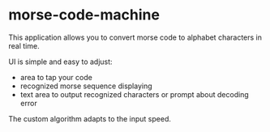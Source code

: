 # morse-code-machine

This application allows you to convert morse code to alphabet characters in real time. 

UI is simple and easy to adjust:
- area to tap your code
- recognized morse sequence displaying
- text area to output recognized characters or prompt about decoding error

The custom algorithm adapts to the input speed.
